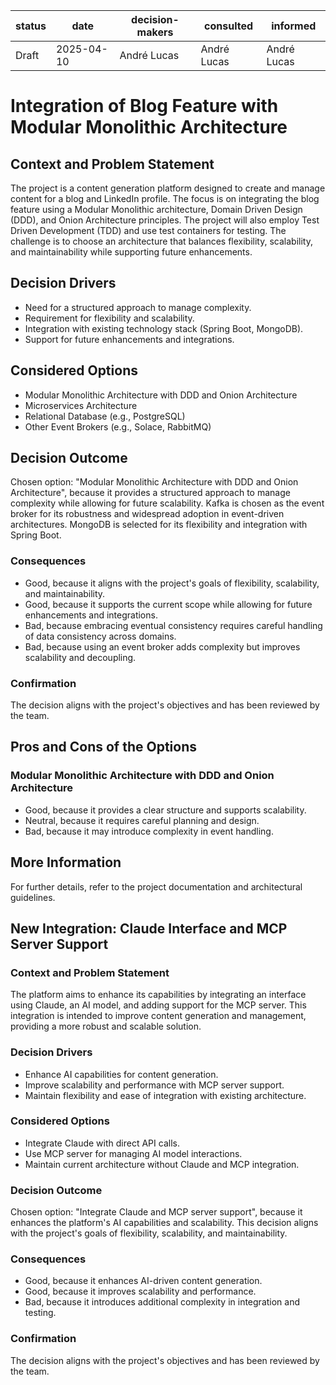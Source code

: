 | status | date       | decision-makers | consulted | informed |
| ------ | ---------- | --------------- | --------- | -------- |
| Draft  | 2025-04-10 | André Lucas   | André Lucas | André Lucas    |

# Integration of Blog Feature with Modular Monolithic Architecture

## Context and Problem Statement

The project is a content generation platform designed to create and manage content for a blog and LinkedIn profile. The focus is on integrating the blog feature using a Modular Monolithic architecture, Domain Driven Design (DDD), and Onion Architecture principles. The project will also employ Test Driven Development (TDD) and use test containers for testing. The challenge is to choose an architecture that balances flexibility, scalability, and maintainability while supporting future enhancements.

## Decision Drivers

- Need for a structured approach to manage complexity.
- Requirement for flexibility and scalability.
- Integration with existing technology stack (Spring Boot, MongoDB).
- Support for future enhancements and integrations.

## Considered Options

- Modular Monolithic Architecture with DDD and Onion Architecture
- Microservices Architecture
- Relational Database (e.g., PostgreSQL)
- Other Event Brokers (e.g., Solace, RabbitMQ)

## Decision Outcome

Chosen option: "Modular Monolithic Architecture with DDD and Onion Architecture", because it provides a structured approach to manage complexity while allowing for future scalability. Kafka is chosen as the event broker for its robustness and widespread adoption in event-driven architectures. MongoDB is selected for its flexibility and integration with Spring Boot.

### Consequences

- Good, because it aligns with the project's goals of flexibility, scalability, and maintainability.
- Good, because it supports the current scope while allowing for future enhancements and integrations.
- Bad, because embracing eventual consistency requires careful handling of data consistency across domains.
- Bad, because using an event broker adds complexity but improves scalability and decoupling.

### Confirmation

The decision aligns with the project's objectives and has been reviewed by the team.

## Pros and Cons of the Options

### Modular Monolithic Architecture with DDD and Onion Architecture

- Good, because it provides a clear structure and supports scalability.
- Neutral, because it requires careful planning and design.
- Bad, because it may introduce complexity in event handling.

## More Information

For further details, refer to the project documentation and architectural guidelines.

## New Integration: Claude Interface and MCP Server Support

### Context and Problem Statement

The platform aims to enhance its capabilities by integrating an interface using Claude, an AI model, and adding support for the MCP server. This integration is intended to improve content generation and management, providing a more robust and scalable solution.

### Decision Drivers

- Enhance AI capabilities for content generation.
- Improve scalability and performance with MCP server support.
- Maintain flexibility and ease of integration with existing architecture.

### Considered Options

- Integrate Claude with direct API calls.
- Use MCP server for managing AI model interactions.
- Maintain current architecture without Claude and MCP integration.

### Decision Outcome

Chosen option: "Integrate Claude and MCP server support", because it enhances the platform's AI capabilities and scalability. This decision aligns with the project's goals of flexibility, scalability, and maintainability.

### Consequences

- Good, because it enhances AI-driven content generation.
- Good, because it improves scalability and performance.
- Bad, because it introduces additional complexity in integration and testing.

### Confirmation

The decision aligns with the project's objectives and has been reviewed by the team.